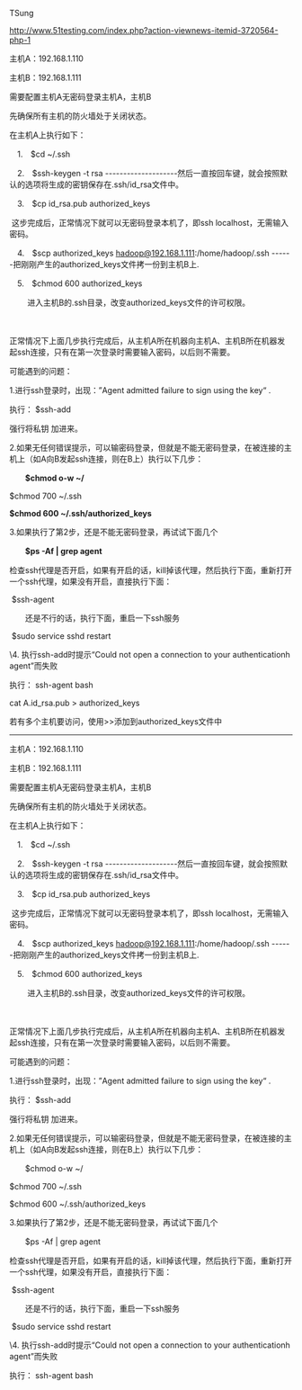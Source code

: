 TSung

http://www.51testing.com/index.php?action-viewnews-itemid-3720564-php-1

主机A：192.168.1.110

主机B：192.168.1.111 

需要配置主机A无密码登录主机A，主机B

先确保所有主机的防火墙处于关闭状态。

在主机A上执行如下：

　1.　$cd ~/.ssh

　2.　$ssh-keygen -t rsa  --------------------然后一直按回车键，就会按照默认的选项将生成的密钥保存在.ssh/id_rsa文件中。

　3.　$cp id_rsa.pub authorized_keys 

​         这步完成后，正常情况下就可以无密码登录本机了，即ssh localhost，无需输入密码。

　4.　$scp authorized_keys hadoop@192.168.1.111:/home/hadoop/.ssh   ------把刚刚产生的authorized_keys文件拷一份到主机B上.　　

　5.　$chmod 600 authorized_keys       

　　   进入主机B的.ssh目录，改变authorized_keys文件的许可权限。

　　 

 

正常情况下上面几步执行完成后，从主机A所在机器向主机A、主机B所在机器发起ssh连接，只有在第一次登录时需要输入密码，以后则不需要。

 

可能遇到的问题：

1.进行ssh登录时，出现：”Agent admitted failure to sign using the key“ .

   执行： $ssh-add

   强行将私钥 加进来。

2.如果无任何错误提示，可以输密码登录，但就是不能无密码登录，在被连接的主机上（如A向B发起ssh连接，则在B上）执行以下几步：

　　**$chmod o-w ~/**

   $chmod 700 ~/.ssh

   **$chmod 600 ~/.ssh/authorized_keys**

3.如果执行了第2步，还是不能无密码登录，再试试下面几个

　　**$ps -Af | grep agent** 

​        检查ssh代理是否开启，如果有开启的话，kill掉该代理，然后执行下面，重新打开一个ssh代理，如果没有开启，直接执行下面：

​       $ssh-agent

　　还是不行的话，执行下面，重启一下ssh服务

​       $sudo service sshd restart

\4. 执行ssh-add时提示“Could not open a connection to your authenticationh agent”而失败

执行： ssh-agent bash



cat A.id_rsa.pub > authorized_keys

若有多个主机要访问，使用>>添加到authorized_keys文件中 

------------------------------------------------------------------------------------



主机A：192.168.1.110 

主机B：192.168.1.111 

需要配置主机A无密码登录主机A，主机B

先确保所有主机的防火墙处于关闭状态。

在主机A上执行如下：

　1.　$cd ~/.ssh

　2.　$ssh-keygen -t rsa  --------------------然后一直按回车键，就会按照默认的选项将生成的密钥保存在.ssh/id_rsa文件中。

　3.　$cp id_rsa.pub authorized_keys 

​         这步完成后，正常情况下就可以无密码登录本机了，即ssh localhost，无需输入密码。

　4.　$scp authorized_keys hadoop@192.168.1.111:/home/hadoop/.ssh   ------把刚刚产生的authorized_keys文件拷一份到主机B上.　　

　5.　$chmod 600 authorized_keys       

　　   进入主机B的.ssh目录，改变authorized_keys文件的许可权限。

　　 

 

正常情况下上面几步执行完成后，从主机A所在机器向主机A、主机B所在机器发起ssh连接，只有在第一次登录时需要输入密码，以后则不需要。

 

可能遇到的问题：

1.进行ssh登录时，出现：”Agent admitted failure to sign using the key“ .

   执行： $ssh-add

   强行将私钥 加进来。

2.如果无任何错误提示，可以输密码登录，但就是不能无密码登录，在被连接的主机上（如A向B发起ssh连接，则在B上）执行以下几步：

　　$chmod o-w ~/

   $chmod 700 ~/.ssh

   $chmod 600 ~/.ssh/authorized_keys

3.如果执行了第2步，还是不能无密码登录，再试试下面几个

　　$ps -Af | grep agent 

​        检查ssh代理是否开启，如果有开启的话，kill掉该代理，然后执行下面，重新打开一个ssh代理，如果没有开启，直接执行下面：

​       $ssh-agent

　　还是不行的话，执行下面，重启一下ssh服务

​       $sudo service sshd restart

\4. 执行ssh-add时提示“Could not open a connection to your authenticationh agent”而失败

执行： ssh-agent bash 